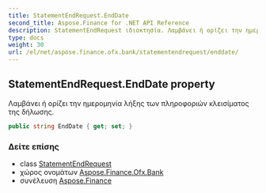 ```yaml
---
title: StatementEndRequest.EndDate
second_title: Aspose.Finance for .NET API Reference
description: StatementEndRequest ιδιοκτησία. Λαμβάνει ή ορίζει την ημερομηνία λήξης των πληροφοριών κλεισίματος της δήλωσης.
type: docs
weight: 30
url: /el/net/aspose.finance.ofx.bank/statementendrequest/enddate/
---
```

## StatementEndRequest.EndDate property

Λαμβάνει ή ορίζει την ημερομηνία λήξης των πληροφοριών κλεισίματος της δήλωσης.

```csharp
public string EndDate { get; set; }
```

### Δείτε επίσης

* class [StatementEndRequest](../)
* χώρος ονομάτων [Aspose.Finance.Ofx.Bank](../../statementendrequest/)
* συνέλευση [Aspose.Finance](../../../)


